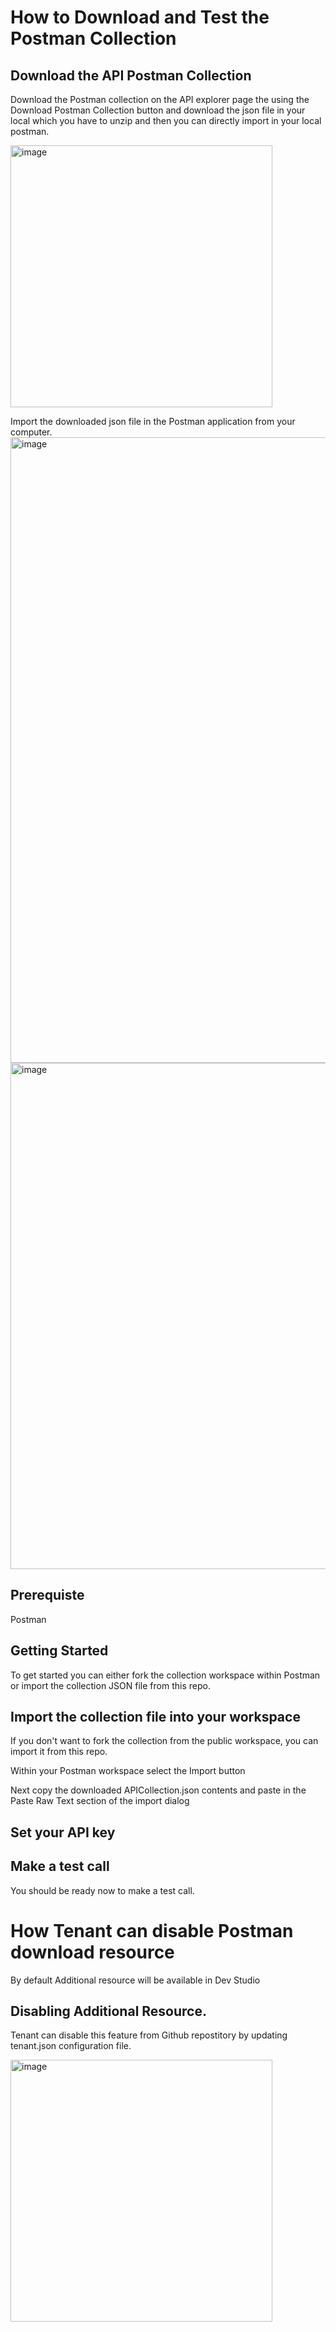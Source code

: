 # How to Download and Test the Postman Collection

## Download the API Postman Collection
Download the Postman collection on the API explorer page the using the Download Postman Collection button and download the json file in your local which you have to unzip and then you can directly import in your local postman.

<img width="419" alt="image" src="https://user-images.githubusercontent.com/87097017/168697951-d00b6965-7858-4864-8b9d-03c6a4330e16.png">

Import the downloaded json file in the Postman application from your computer.
<img width="1001" alt="image" src="https://user-images.githubusercontent.com/87097017/169099959-97cae31b-7185-4319-b941-f6859eaeab56.png">
<img width="810" alt="image" src="https://user-images.githubusercontent.com/87097017/169101196-bd64a170-5c4d-4247-8263-b1312a24d223.png">



## Prerequiste
Postman

## Getting Started
To get started you can either fork the collection workspace within Postman or import the collection JSON file from this repo.

## Import the collection file into your workspace
If you don't want to fork the collection from the public workspace, you can import it from this repo.

Within your Postman workspace select the Import button

Next copy the downloaded APICollection.json contents and paste in the Paste Raw Text section of the import dialog

## Set your API key

## Make a test call
You should be ready now to make a test call. 



# How Tenant can disable Postman download resource

By default Additional resource will be available in Dev Studio

## Disabling Additional Resource.
Tenant can disable this feature from Github repostitory by updating tenant.json configuration file. 

<img width="419" alt="image" src="https://raw.githubusercontent.com/Fiserv/tenants-doc/1cc2bb18afc75dbf962be60268255a64e1b5d275/images/disable-postman-download.png">
